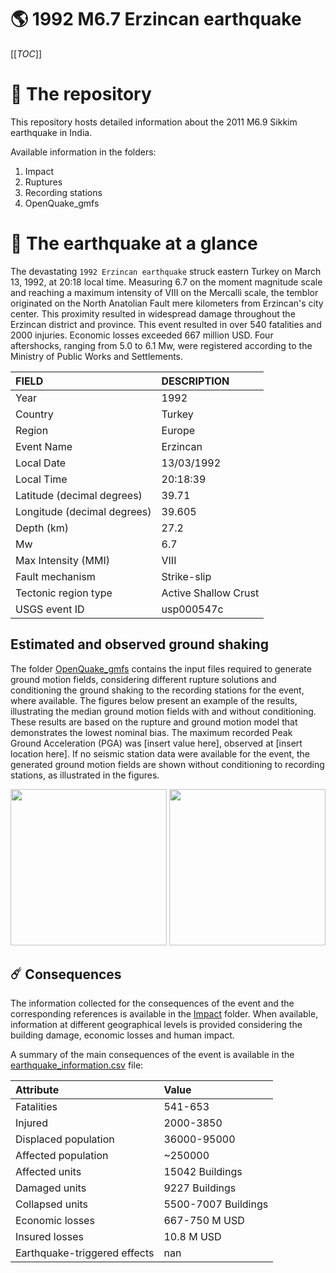 # 🌎 1992 M6.7 Erzincan earthquake
[[_TOC_]]

# 📂 The repository

This repository hosts detailed information about the 2011 M6.9 Sikkim earthquake in India.

Available information in the folders:

1. Impact
2. Ruptures
3. Recording stations
4. OpenQuake_gmfs


# 🚀 The earthquake at a glance 

The devastating `1992 Erzincan earthquake` struck eastern Turkey on March 13, 1992, at 20:18 local time. Measuring 6.7 on the moment magnitude scale and reaching a maximum intensity of VIII on the Mercalli scale, the temblor originated on the North Anatolian Fault mere kilometers from Erzincan's city center. This proximity resulted in widespread damage throughout the Erzincan district and province. This event resulted in over 540 fatalities and 2000 injuries. Economic losses exceeded 667 million USD. Four aftershocks, ranging from 5.0 to 6.1 Mw, were registered according to the Ministry of Public Works and Settlements.

| FIELD | DESCRIPTION |
|:-------|:-------------|
| Year | 1992 |
| Country | Turkey |
| Region | Europe |
| Event Name | Erzincan |
| Local Date | 13/03/1992 |
| Local Time | 20:18:39 |
| Latitude (decimal degrees) | 39.71 |
| Longitude (decimal degrees) | 39.605 |
| Depth (km) | 27.2 |
| Mw | 6.7 |
| Max Intensity (MMI) | VIII |
| Fault mechanism | Strike-slip |
| Tectonic region type | Active Shallow Crust |
| USGS event ID | usp000547c |

## Estimated and observed ground shaking

The folder [OpenQuake_gmfs](./OpenQuake_gmfs/) contains the input files required to generate ground motion fields, considering different rupture solutions and conditioning the ground shaking to the recording stations for the event, where available. The figures below present an example of the results, illustrating the median ground motion fields with and without conditioning. These results are based on the rupture and ground motion model that demonstrates the lowest nominal bias. The maximum recorded Peak Ground Acceleration (PGA) was [insert value here], observed at [insert location here]. If no seismic station data were available for the event, the generated ground motion fields are shown without conditioning to recording stations, as illustrated in the figures.

<img src="./4.OpenQuake_gmfs/median_gmf_stations_none.png" height="250">
<img src="./4.OpenQuake_gmfs/median_gmf_stations_all.png" height="250">

## ☄️ Consequences

The information collected for the consequences of the event and the corresponding references is available in the [Impact](./Impact) folder. When available, information at different geographical levels is provided considering the building damage, economic losses and human impact.

A summary of the main consequences of the event is available in the [earthquake_information.csv](./earthquake_information.csv) file:

| Attribute | Value |
|:-------|:-------------|
| Fatalities | 541-653 |
| Injured | 2000-3850 |
| Displaced population | 36000-95000 |
| Affected population | ~250000 |
| Affected units | 15042 Buildings |
| Damaged units | 9227 Buildings |
| Collapsed units | 5500-7007 Buildings |
| Economic losses | 667-750 M USD |
| Insured losses | 10.8 M USD |
| Earthquake-triggered effects | nan |